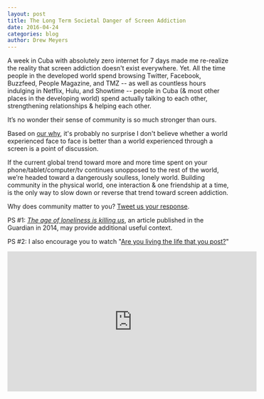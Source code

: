 ```yaml
---
layout: post
title: The Long Term Societal Danger of Screen Addiction
date: 2016-04-24
categories: blog
author: Drew Meyers
---
```

A week in Cuba with absolutely zero internet for 7 days made me re-realize the reality that screen addiction doesn't exist everywhere. Yet. All the time people in the developed world spend browsing Twitter, Facebook, Buzzfeed, People Magazine, and TMZ -- as well as countless hours indulging in Netflix, Hulu, and Showtime -- people in Cuba (& most other places in the developing world) spend actually talking to each other, strengthening relationships & helping each other. 

It’s no wonder their sense of community is so much stronger than ours. 

Based on [our why](http://www.horizonapp.co/blog/why-horizon-exists/), it's probably no surprise I don't believe whether a world experienced face to face is better than a world experienced through a screen is a point of discussion.

If the current global trend toward more and more time spent on your phone/tablet/computer/tv continues unopposed to the rest of the world, we’re headed toward a dangerously soulless, lonely world. Building community in the physical world, one interaction & one friendship at a time, is the only way to slow down or reverse that trend toward screen addiction.

Why does community matter to you? [Tweet us your response](http://www.twitter.com/gethorizonappco).

PS #1: <em>[The age of loneliness is killing us](http://www.theguardian.com/commentisfree/2014/oct/14/age-of-loneliness-killing-us?CMP=share_btn_tw)</em>, an article published in the Guardian in 2014, may provide additional useful context.

PS #2: I also encourage you to watch "[Are you living the life that you post?](https://www.youtube.com/watch?v=GXdVPLj_pIk)"
<iframe width="560" height="315" src="https://www.youtube.com/embed/GXdVPLj_pIk" frameborder="0" allowfullscreen></iframe>